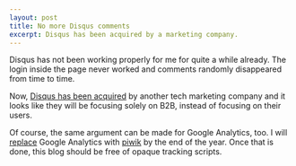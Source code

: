 ```yaml
---
layout: post
title: No more Disqus comments
excerpt: Disqus has been acquired by a marketing company.
---
```


Disqus has not been working properly for me for quite a while already. The login inside the page never worked and comments randomly disappeared from time to time.

Now, [Disqus has been acquired](https://techcrunch.com/2017/12/05/zeta-global-acquires-commenting-service-disqus/) by another tech marketing company and it looks like they will be focusing solely on B2B, instead of focusing on their users.

Of course, the same argument can be made for Google Analytics, too. I will [replace](https://github.com/phansch/phansch.github.com/issues/122) Google Analytics with [piwik](https://piwik.org/) by the end of the year. Once that is done, this blog should be free of opaque tracking scripts.

